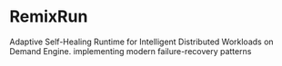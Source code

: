 # RemixRun
Adaptive Self-Healing Runtime for Intelligent Distributed Workloads on Demand Engine. implementing modern failure-recovery patterns
